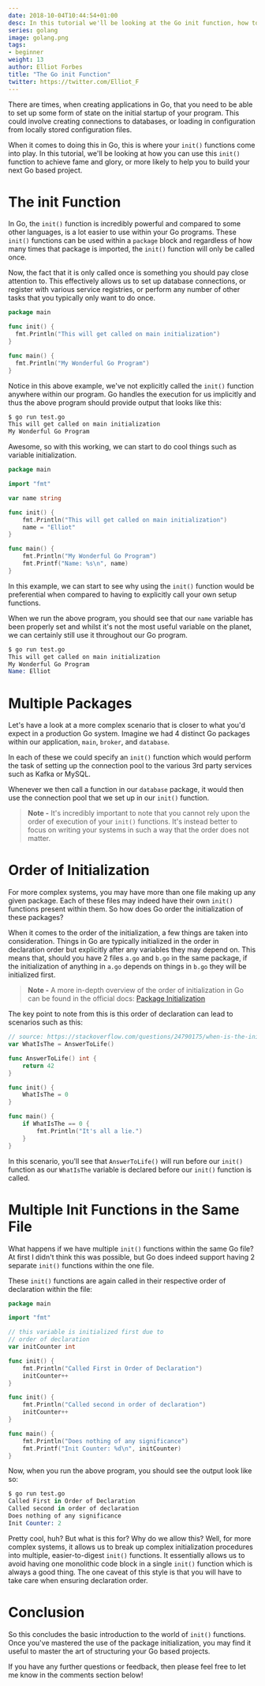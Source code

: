 ```yaml
---
date: 2018-10-04T10:44:54+01:00
desc: In this tutorial we'll be looking at the Go init function, how to use it and some of the things to consider when using it within your Go programs.
series: golang
image: golang.png
tags:
- beginner
weight: 13
author: Elliot Forbes
title: "The Go init Function"
twitter: https://twitter.com/Elliot_F
---
```


There are times, when creating applications in Go, that you need to be able to set up some form of state on the initial startup of your program. This could involve creating connections to databases, or loading in configuration from locally stored configuration files. 

When it comes to doing this in Go, this is where your `init()` functions come into play. In this tutorial, we'll be looking at how you can use this `init()` function to achieve fame and glory, or more likely to help you to build your next Go based project. 

# The init Function

In Go, the `init()` function is incredibly powerful and compared to some other languages, is a lot easier to use within your Go programs. These `init()` functions can be used within a `package` block and regardless of how many times that package is imported, the `init()` function will only be called once. 

Now, the fact that it is only called once is something you should pay close attention to. This effectively allows us to set up database connections, or register with various service registries, or perform any number of other tasks that you typically only want to do once. 

```go
package main

func init() {
  fmt.Println("This will get called on main initialization")
}

func main() {
  fmt.Println("My Wonderful Go Program")
}
```

Notice in this above example, we've not explicitly called the `init()` function anywhere within our program. Go handles the execution for us implicitly and thus the above program should provide output that looks like this:

```s
$ go run test.go
This will get called on main initialization
My Wonderful Go Program
```

Awesome, so with this working, we can start to do cool things such as variable initialization.

```go
package main

import "fmt"

var name string

func init() {
	fmt.Println("This will get called on main initialization")
	name = "Elliot"
}

func main() {
	fmt.Println("My Wonderful Go Program")
	fmt.Printf("Name: %s\n", name)
}
```

In this example, we can start to see why using the `init()` function would be preferential when compared to having to explicitly call your own setup functions.

When we run the above program, you should see that our `name` variable has been properly set and whilst it's not the most useful variable on the planet, we can certainly still use it throughout our Go program. 

```s
$ go run test.go
This will get called on main initialization
My Wonderful Go Program
Name: Elliot
```

# Multiple Packages

Let's have a look at a more complex scenario that is closer to what you'd expect in a production Go system. Imagine we had 4 distinct Go packages within our application, `main`, `broker`, and `database`.  

In each of these we could specify an `init()` function which would perform the task of setting up the connection pool to the various 3rd party services such as Kafka or MySQL. 

Whenever we then call a function in our `database` package, it would then use the connection pool that we set up in our `init()` function.  

> **Note -** It's incredibly important to note that you cannot rely upon the order of execution of your `init()` functions. It's instead better to focus on writing your systems in such a way that the order does not matter.

# Order of Initialization

For more complex systems, you may have more than one file making up any given package. Each of these files may indeed have their own `init()` functions present within them. So how does Go order the initialization of these packages?

When it comes to the order of the initialization, a few things are taken into consideration. Things in Go are typically initialized in the order in declaration order but explicitly after any variables they may depend on. This means that, should you have 2 files `a.go` and `b.go` in the same package, if the initialization of anything in `a.go` depends on things in `b.go` they will be initialized first.

> **Note -** A more in-depth overview of the order of initialization in Go can be found in the official docs: [Package Initialization](https://golang.org/ref/spec#Package_initialization)

The key point to note from this is this order of declaration can lead to scenarios such as this:

```go
// source: https://stackoverflow.com/questions/24790175/when-is-the-init-function-run
var WhatIsThe = AnswerToLife()

func AnswerToLife() int {
    return 42
}

func init() {
    WhatIsThe = 0
}

func main() {
    if WhatIsThe == 0 {
        fmt.Println("It's all a lie.")
    }
}
```

In this scenario, you'll see that `AnswerToLife()` will run before our `init()` function as our `WhatIsThe` variable is declared before our `init()` function is called. 

# Multiple Init Functions in the Same File

What happens if we have multiple `init()` functions within the same Go file? At first I didn't think this was possible, but Go does indeed support having 2 separate `init()` functions within the one file. 

These `init()` functions are again called in their respective order of declaration within the file:

```go
package main

import "fmt"

// this variable is initialized first due to
// order of declaration
var initCounter int

func init() {
	fmt.Println("Called First in Order of Declaration")
	initCounter++
}

func init() {
	fmt.Println("Called second in order of declaration")
	initCounter++
}

func main() {
	fmt.Println("Does nothing of any significance")
	fmt.Printf("Init Counter: %d\n", initCounter)
}
```

Now, when you run the above program, you should see the output look like so:

```s
$ go run test.go
Called First in Order of Declaration
Called second in order of declaration
Does nothing of any significance
Init Counter: 2
```

Pretty cool, huh? But what is this for? Why do we allow this? Well, for more complex systems, it allows us to break up complex initialization procedures into multiple, easier-to-digest `init()` functions. It essentially allows us to avoid having one monolithic code block in a single `init()` function which is always a good thing. The one caveat of this style is that you will have to take care when ensuring declaration order.

# Conclusion

So this concludes the basic introduction to the world of `init()` functions. Once you've mastered the use of the package initialization, you may find it useful to master the art of structuring your Go based projects. 

If you have any further questions or feedback, then please feel free to let me know in the comments section below!